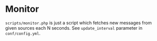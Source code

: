 # Monitor

`scripts/monitor.php` is just a script which fetches new messages from
given sources each N seconds. See `update_interval` parameter in 
`conf/config.yml`.
